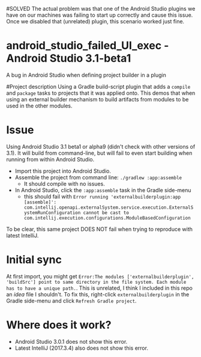 #SOLVED
The actual problem was that one of the Android Studio plugins we have on our machines was failing to start up correctly and cause this issue. Once we disabled that (unrelated) plugin, this scenario worked just fine.


# android_studio_failed_UI_exec - Android Studio 3.1-beta1
A bug in Android Studio when defining project builder in a plugin

#Project description
Using a Gradle build-script plugin that adds a `compile` and `package` tasks to projects that it was applied onto.
This demos that when using an external builder mechanism to build artifacts from modules to be used in the other modules.

# Issue
Using Android Studio 3.1 beta1 or alpha9 (didn't check with other versions of 3.1). It will build from command-line, but will
fail to even start building when running from within Android Studio.

* Import this project into Android Studio.
* Assemble the project from command line: `./gradlew :app:assemble`
  * It should compile with no issues.
* In Android Studio, click the `:app:assemble` task in the Gradle side-menu
  * this should fail with `Error running 'externalbuilderplugin:app [assemble]': com.intellij.openapi.externalSystem.service.execution.ExternalSystemRunConfiguration cannot be cast to com.intellij.execution.configurations.ModuleBasedConfiguration` 

To be clear, this same project DOES NOT fail when trying to reproduce with latest IntelliJ.

# Initial sync
At first import, you might get `Error:The modules ['externalbuilderplugin', 'buildSrc'] point to same directory in the file system.
Each module has to have a unique path.`. This is unrelated, I think I included in this repo an _idea_ file I shouldn't. 
To fix this, right-click `externalbuilderplugin` in the Gradle side-menu and click `Refresh Gradle project`.

# Where does it work?
* Android Studio 3.0.1 does not show this error.
* Latest IntelliJ (2017.3.4) also does not show this error.
